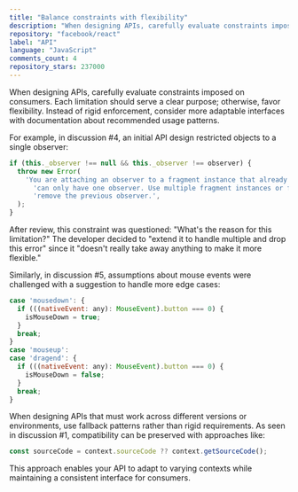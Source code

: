 ```yaml
---
title: "Balance constraints with flexibility"
description: "When designing APIs, carefully evaluate constraints imposed on consumers. Each limitation should serve a clear purpose; otherwise, favor flexibility. Instead of rigid enforcement, consider more adaptable interfaces with documentation about recommended usage patterns."
repository: "facebook/react"
label: "API"
language: "JavaScript"
comments_count: 4
repository_stars: 237000
---
```


When designing APIs, carefully evaluate constraints imposed on consumers. Each limitation should serve a clear purpose; otherwise, favor flexibility. Instead of rigid enforcement, consider more adaptable interfaces with documentation about recommended usage patterns.

For example, in discussion #4, an initial API design restricted objects to a single observer:

```js
if (this._observer !== null && this._observer !== observer) {
  throw new Error(
    'You are attaching an observer to a fragment instance that already has one. Fragment instances ' +
      'can only have one observer. Use multiple fragment instances or first call unobserveUsing() to ' +
      'remove the previous observer.',
  );
}
```

After review, this constraint was questioned: "What's the reason for this limitation?" The developer decided to "extend it to handle multiple and drop this error" since it "doesn't really take away anything to make it more flexible."

Similarly, in discussion #5, assumptions about mouse events were challenged with a suggestion to handle more edge cases:

```js
case 'mousedown': {
  if (((nativeEvent: any): MouseEvent).button === 0) {
    isMouseDown = true;
  }
  break;
}
case 'mouseup':
case 'dragend': {
  if (((nativeEvent: any): MouseEvent).button === 0) {
    isMouseDown = false;
  }
  break;
}
```

When designing APIs that must work across different versions or environments, use fallback patterns rather than rigid requirements. As seen in discussion #1, compatibility can be preserved with approaches like:

```js
const sourceCode = context.sourceCode ?? context.getSourceCode();
```

This approach enables your API to adapt to varying contexts while maintaining a consistent interface for consumers.